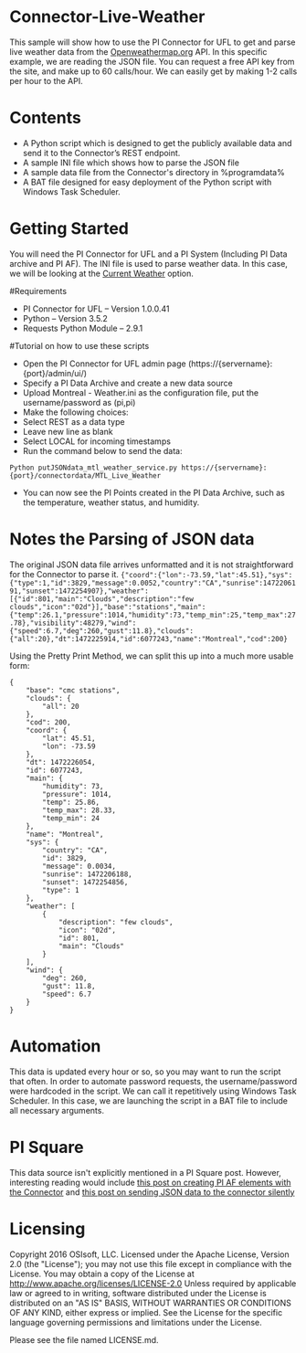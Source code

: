 # Connector-Live-Weather

This sample will show how to use the PI Connector for UFL to get and parse live weather data from the [Openweathermap.org](http://openweathermap.org/) API. In this specific example, we are reading the JSON file. You can request a free API key from the site, and make up to 60 calls/hour. We can easily get by making 1-2 calls per hour to the API.

# Contents 
- A Python script which is designed to get the publicly available data and send it to the Connector’s REST endpoint. 
- A sample INI file which shows how to parse the JSON file
- A sample data file from the Connector's directory in %programdata%
- A BAT file designed for easy deployment of the Python script with Windows Task Scheduler.
 
# Getting Started
You will need the PI Connector for UFL and a PI System (Including PI Data archive and PI AF). The INI file is used to parse weather data. In this case, we will be looking at the [Current Weather](http://openweathermap.org/current) option. 

#Requirements
- PI Connector for UFL – Version 1.0.0.41
- Python – Version 3.5.2
- Requests Python Module – 2.9.1

#Tutorial on how to use these scripts
- Open the PI Connector for UFL admin page (https://{servername}:{port}/admin/ui/)
-	Specify a PI Data Archive and create a new data source
-	Upload Montreal - Weather.ini as the configuration file, put the username/password as (pi,pi) 
-	Make the following choices:
-	Select REST as a data type
-	Leave new line as blank
- Select LOCAL for incoming timestamps 
-	Run the command below to send the data:

`Python putJSONdata_mtl_weather_service.py https://{servername}:{port}/connectordata/MTL_Live_Weather`
- You can now see the PI Points created in the PI Data Archive, such as the temperature, weather status, and humidity. 
 
# Notes the Parsing of JSON data
The original JSON data file arrives unformatted and it is not straightforward for the Connector to parse it. 
`{"coord":{"lon":-73.59,"lat":45.51},"sys":{"type":1,"id":3829,"message":0.0052,"country":"CA","sunrise":1472206191,"sunset":1472254907},"weather":[{"id":801,"main":"Clouds","description":"few clouds","icon":"02d"}],"base":"stations","main":{"temp":26.1,"pressure":1014,"humidity":73,"temp_min":25,"temp_max":27.78},"visibility":48279,"wind":{"speed":6.7,"deg":260,"gust":11.8},"clouds":{"all":20},"dt":1472225914,"id":6077243,"name":"Montreal","cod":200}`

Using the Pretty Print Method, we can split this up into a much more usable form:
```
{
    "base": "cmc stations",
    "clouds": {
        "all": 20
    },
    "cod": 200,
    "coord": {
        "lat": 45.51,
        "lon": -73.59
    },
    "dt": 1472226054,
    "id": 6077243,
    "main": {
        "humidity": 73,
        "pressure": 1014,
        "temp": 25.86,
        "temp_max": 28.33,
        "temp_min": 24
    },
    "name": "Montreal",
    "sys": {
        "country": "CA",
        "id": 3829,
        "message": 0.0034,
        "sunrise": 1472206188,
        "sunset": 1472254856,
        "type": 1
    },
    "weather": [
        {
            "description": "few clouds",
            "icon": "02d",
            "id": 801,
            "main": "Clouds"
        }
    ],
    "wind": {
        "deg": 260,
        "gust": 11.8,
        "speed": 6.7
    }
}
```



# Automation
This data is updated every hour or so, so you may want to run the script that often. In order to automate password requests, the username/password were hardcoded in the script. We can call it repetitively using Windows Task Scheduler. In this case, we are launching the script in a BAT file to include all necessary arguments. 

# PI Square
This data source isn't explicitly mentioned in a PI Square post. However, interesting reading would include [this post on creating PI AF elements with the Connector](https://pisquare.osisoft.com/community/all-things-pi/pi-interfaces/blog/2016/08/19/building-a-pi-af-hierarchy-using-the-pi-connector-for-ufl) and [this post on sending JSON data to the connector silently](https://pisquare.osisoft.com/community/all-things-pi/pi-interfaces/blog/2016/08/19/mtl-intern-project-smart-cities-bike-shares-using-the-pi-connector-for-ufl-and-pi-af)


# Licensing 
Copyright 2016 OSIsoft, LLC.
Licensed under the Apache License, Version 2.0 (the "License"); you may not use this file except in compliance with the License. You may obtain a copy of the License at
   http://www.apache.org/licenses/LICENSE-2.0
Unless required by applicable law or agreed to in writing, software distributed under the License is distributed on an "AS IS" BASIS, WITHOUT WARRANTIES OR CONDITIONS OF ANY KIND, either express or implied. See the License for the specific language governing permissions and limitations under the License.

Please see the file named LICENSE.md.
